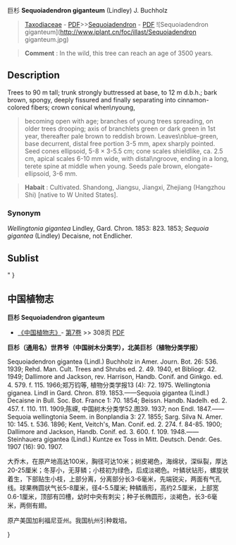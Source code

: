 巨杉 **Sequoiadendron giganteum** (Lindley) J. Buchholz

> [Taxodiaceae](http://www.iplant.cn/info/Taxodiaceae?t=foc) - [PDF](http://www.iplant.cn/foc/pdf/Taxodiaceae.pdf)>>[Sequoiadendron](http://www.iplant.cn/info/Sequoiadendron?t=foc) - [PDF](http://www.iplant.cn/foc/pdf/Sequoiadendron.pdf)
![Sequoiadendron giganteum](http://www.iplant.cn/foc/illast/Sequoiadendron giganteum.jpg)

> **Comment** : 
> In the wild, this tree can reach an age of 3500 years.

## Description

Trees to 90 m tall; trunk strongly buttressed at base, to 12 m d.b.h.; bark brown, spongy, deeply fissured and finally separating into cinnamon-colored fibers; crown conical when\nyoung, 
> 
> becoming open with age; branches of young trees spreading, on older trees drooping; axis of branchlets green or dark green in 1st year, thereafter pale brown to reddish brown. Leaves\nblue-green, base decurrent, distal free portion 3-5 mm, apex sharply pointed. Seed cones ellipsoid, 5-8 × 3-5.5 cm; cone scales shieldlike, ca. 2.5 cm, apical scales 6-10 mm wide, with distal\ngroove, ending in a long, terete spine at middle when young. Seeds pale brown, elongate-ellipsoid, 3-6 mm.

> **Habait** : 
> Cultivated. Shandong, Jiangsu, Jiangxi, Zhejiang (Hangzhou Shi) [native to W United States].

### Synonym
*Wellingtonia gigantea* Lindley, Gard. Chron. 1853: 823. 1853; *Sequoia gigantea* (Lindley) Decaisne, not Endlicher.

## Sublist
"
}
## 中国植物志

**巨杉 Sequoiadendron giganteum**

* [《中国植物志》](http://www.iplant.cn/frps)- [第7卷](http://www.iplant.cn/frps/vol/7) >> 308页 [PDF](http://www.iplant.cn/frps/pdf/7/308.pdf)

**巨杉（通用名）世界爷（中国树木分类学），北美巨杉（植物分类学报）**

Sequoiadendron gigantea (Lindl.) Buchholz in Amer. Journ. Bot. 26: 536. 1939; Rehd. Man. Cult. Trees and Shrubs ed. 2. 49. 1940, et Bibliogr. 42. 1949; Dallimore and Jackson, rev. Harrison, Handb. Conif. and Ginkgo. ed. 4. 579. f. 115. 1966;郑万钧等, 植物分类学报13 (4): 72. 1975. Wellingtonia giganea. Lindl in Gard. Chron. 819. 1853.——Sequoia gigantea (Lindl.) Decaisne in Bull. Soc. Bot. France 1: 70. 1854; Beissn. Handb. Nadelh. ed. 2. 457. f. 110. 111. 1909;陈嵘, 中国树木分类学52.图39. 1937; non Endl. 1847.——Sequoia wellingtonia Seem. in Bonplandia 3: 27. 1855; Sarg. Silva N. Amer. 10: 145. t. 536. 1896; Kent, Veitch's, Man. Conif. ed. 2. 274. f. 84-85. 1900; Dallimore and Jackson, Handb. Conif. ed. 3. 600. f. 109. 1948.——Steinhauera gigantea (Lindl.) Kuntze ex Toss in Mitt. Deutsch. Dendr. Ges. 1907 (16): 90. 1907.

大乔木，在原产地高达100米，胸径可达10米；树皮褐色，海绵状，深纵裂，厚达20-25厘米；冬芽小，无芽鳞；小枝初为绿色，后成淡褐色。叶鳞状钻形，螺旋状着生，下部贴生小枝，上部分离，分离部分长3-6毫米，先端锐尖，两面有气孔线。球果椭圆状气长5-8厘米，径4-5.5厘米; 种鳞盾形，高约2.5厘米，上部宽0.6-1厘米，顶部有凹槽，幼时中央有刺尖；种子长椭圆形，淡褐色，长3-6毫米，两侧有翅。

原产美国加利福尼亚州。我国杭州引种栽培。

}